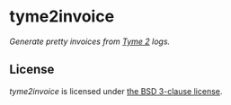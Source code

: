 <!-- -*- mode: markdown -*- -->
# tyme2invoice

*Generate pretty invoices from [Tyme 2][] logs.*

## License

*tyme2invoice* is licensed under [the BSD 3-clause license][BSD-3].


<!-- Named Links -->
[Tyme 2]: http://tyme-app.com/mac-2/
[BSD-3]: https://tldrlegal.com/license/bsd-3-clause-license-%28revised%29
